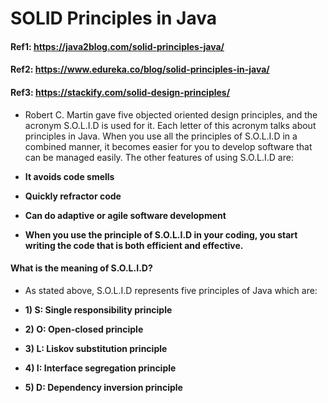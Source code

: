 # SOLID Principles in Java

#### Ref1: https://java2blog.com/solid-principles-java/
#### Ref2: https://www.edureka.co/blog/solid-principles-in-java/
#### Ref3: https://stackify.com/solid-design-principles/

* Robert C. Martin gave five objected oriented design principles, and the acronym S.O.L.I.D is used for it. Each letter of this acronym talks about principles in Java. When you use all the principles of S.O.L.I.D in a combined manner, it becomes easier for you to develop software that can be managed easily. The other features of using S.O.L.I.D are:

* **It avoids code smells**
* **Quickly refractor code**
* **Can do adaptive or agile software development** 

* **When you use the principle of S.O.L.I.D in your coding, you start writing the code that is both efficient and effective.**

#### What is the meaning of S.O.L.I.D?

* As stated above, S.O.L.I.D represents five principles of Java which are:

* **1) S: Single responsibility principle**
* **2) O: Open-closed principle**
* **3) L: Liskov substitution principle**
* **4) I: Interface segregation principle**
* **5) D: Dependency inversion principle** 




